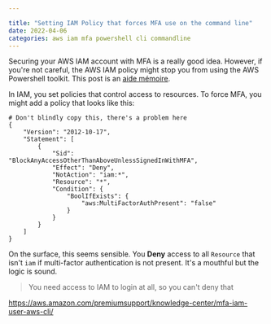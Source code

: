 ```yaml
---

title: "Setting IAM Policy that forces MFA use on the command line"
date: 2022-04-06
categories: aws iam mfa powershell cli commandline
---
```


Securing your AWS IAM account with MFA is a really good idea. However, if you're not careful, the AWS IAM policy might stop you from using the AWS Powershell toolkit. This post is an [aide mémoire](https://en.wikipedia.org/wiki/Aide-m%C3%A9moire).

In IAM, you set policies that control access to resources. To force MFA, you might add a policy that looks like this:

```
# Don't blindly copy this, there's a problem here
{
    "Version": "2012-10-17",
    "Statement": [
        {
            "Sid": "BlockAnyAccessOtherThanAboveUnlessSignedInWithMFA",
            "Effect": "Deny",
            "NotAction": "iam:*",
            "Resource": "*",
            "Condition": {
                "BoolIfExists": {
                    "aws:MultiFactorAuthPresent": "false"
                }
            }
        }
    ]
}
```

On the surface, this seems sensible. You **Deny** access to all `Resource` that isn't `iam` if multi-factor authentication is not present. It's a mouthful but the logic is sound.

> You need access to IAM to login at all, so you can't deny that

https://aws.amazon.com/premiumsupport/knowledge-center/mfa-iam-user-aws-cli/